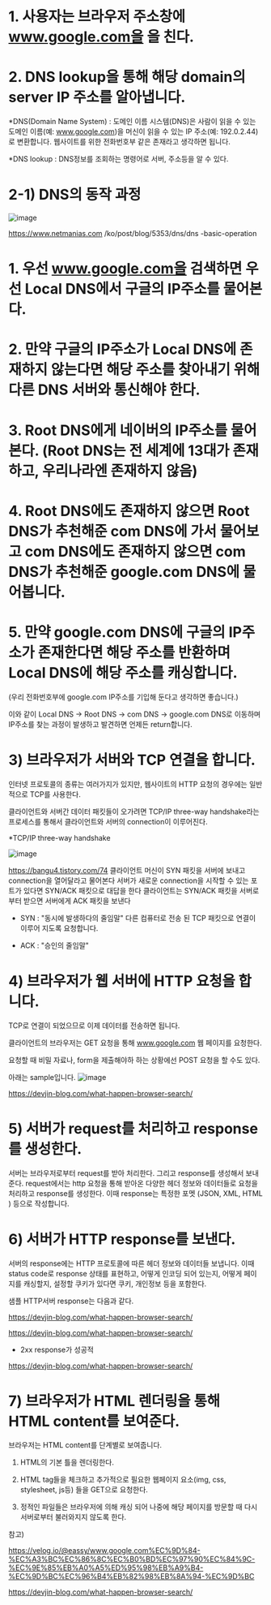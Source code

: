 # 1. 사용자는 브라우저 주소창에 www.google.com을  을 친다.
# 2. DNS lookup을 통해 해당 domain의 server IP 주소를 알아냅니다.
*DNS(Domain Name System) : 도메인 이름 시스템(DNS)은 사람이 읽을 수 있는 도메인 이름(예: www.google.com)을 머신이 읽을 수 있는 IP 주소(예: 192.0.2.44)로 변환합니다. 웹사이트를 위한 전화번호부 같은 존재라고 생각하면 됩니다.

*DNS lookup : DNS정보를 조회하는 명령어로 서버, 주소등을 알 수 있다.

# 2-1) DNS의 동작 과정
![image](https://user-images.githubusercontent.com/81351313/167143970-af9155c4-2a5d-4522-b612-ab800cec7afb.png)

https://www.netmanias.com /ko/post/blog/5353/dns/dns -basic-operation
# 1. 우선 www.google.com을 검색하면 우선 Local DNS에서 구글의 IP주소를 물어본다.

# 2. 만약 구글의 IP주소가 Local DNS에 존재하지 않는다면 해당 주소를 찾아내기 위해 다른 DNS 서버와 통신해야 한다.

# 3. Root DNS에게 네이버의 IP주소를 물어본다. (Root DNS는 전 세계에 13대가 존재하고, 우리나라엔 존재하지 않음)

# 4. Root DNS에도 존재하지 않으면 Root DNS가 추천해준 com DNS에 가서 물어보고 com DNS에도 존재하지 않으면  com DNS가 추천해준 google.com DNS에 물어봅니다.

# 5. 만약 google.com DNS에 구글의 IP주소가 존재한다면 해당 주소를 반환하며 Local DNS에 해당 주소를 캐싱합니다.

(우리 전화번호부에 google.com IP주소를 기입해 둔다고 생각하면 좋습니다.)

이와 같이 Local DNS -> Root DNS -> com DNS -> google.com DNS로 이동하며 IP주소를 찾는 과정이 발생하고 발견하면 언제든 return합니다.

# 3) 브라우저가 서버와 TCP 연결을 합니다.

인터넷 프로토콜의 종류는 여러가지가 있지만, 웹사이트의 HTTP 요청의 경우에는 일반적으로 TCP를 사용한다.

클라이언트와 서버간 데이터 패킷들이 오가려면 TCP/IP three-way handshake라는 프로세스를 통해서 클라이언트와 서버의 connection이 이루어진다.

*TCP/IP three-way handshake

![image](https://user-images.githubusercontent.com/81351313/167144006-ec974c84-eec0-4a0f-8dda-ff2d919b2aaa.png)

https://bangu4.tistory.com/74
클라이언트 머신이 SYN 패킷을 서버에 보내고 connection을 열어달라고 물어본다
서버가 새로운 connection을 시작할 수 있는 포트가 있다면 SYN/ACK 패킷으로 대답을 한다
클라이언트는 SYN/ACK 패킷을 서버로부터 받으면 서버에게 ACK 패킷을 보낸다
   * SYN : "동시에 발생하다의 줄임말" 다른 컴퓨터로 전송 된 TCP 패킷으로 연결이 이루어 지도록 요청합니다.

   * ACK : "승인의 줄임말"

# 4) 브라우저가 웹 서버에 HTTP 요청을 합니다.

TCP로 연결이 되었으므로 이제 데이터를 전송하면 됩니다.

클라이언트의 브라우저는 GET 요청을 통해 www.google.com  웹 페이지를 요청한다.

요청할 때 비밀 자료나, form을 제출해야하 하는 상황에선 POST 요청을 할 수도 있다.

아래는 sample입니다.
![image](https://user-images.githubusercontent.com/81351313/167144022-6c0cc955-e632-4f68-b623-89382a958182.png)


https://devjin-blog.com/what-happen-browser-search/
# 5) 서버가 request를 처리하고 response를 생성한다.
서버는 브라우저로부터 request를 받아 처리한다. 그리고 response를 생성해서 보내준다. request에서는 http 요청을 통해 받아온 다양한 헤더 정보와 데이터들로 요청을 처리하고 response를 생성한다. 이때 response는 특정한 포멧 (JSON, XML, HTML ) 등으로 작성합니다.

# 6) 서버가 HTTP response를 보낸다.
서버의 response에는 HTTP 프로토콜에 따른 헤더 정보와 데이터들 보냅니다. 이때 status code로 response 상태를 표현하고, 어떻게 인코딩 되어 있는지, 어떻게 페이지를 캐싱할지, 설정할 쿠키가 있다면 쿠키, 개인정보 등을 포함한다.

샘플 HTTP서버 response는 다음과 같다.

https://devjin-blog.com/what-happen-browser-search/

https://devjin-blog.com/what-happen-browser-search/

 - 2xx response가 성공적


https://devjin-blog.com/what-happen-browser-search/
# 7) 브라우저가 HTML 렌더링을 통해 HTML content를 보여준다.
브라우저는 HTML content를 단계별로 보여줍니다.

1. HTML의 기본 틀을 렌더링한다.

2. HTML tag들을 체크하고 추가적으로 필요한 웹페이지 요소(img, css, stylesheet, js등) 들을 GET으로 요청한다.

3. 정적인 파일들은 브라우저에 의해 캐싱 되어 나중에 해당 페이지를 방문할 때 다시 서버로부터 불러와지지 않도록 한다.



참고)

https://velog.io/@eassy/www.google.com%EC%9D%84-%EC%A3%BC%EC%86%8C%EC%B0%BD%EC%97%90%EC%84%9C-%EC%9E%85%EB%A0%A5%ED%95%98%EB%A9%B4-%EC%9D%BC%EC%96%B4%EB%82%98%EB%8A%94-%EC%9D%BC

https://devjin-blog.com/what-happen-browser-search/
